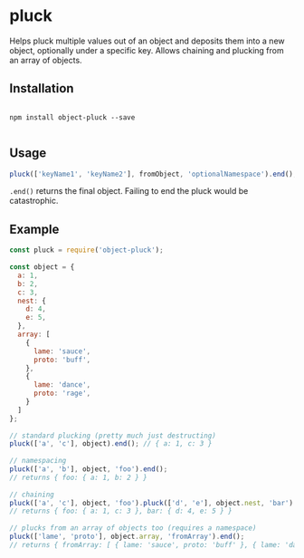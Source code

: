 # pluck
Helps pluck multiple values out of an object and deposits them into a new object, optionally under a specific key.
Allows chaining and plucking from an array of objects.

## Installation

```
 
npm install object-pluck --save
 
```

## Usage

```javascript
pluck(['keyName1', 'keyName2'], fromObject, 'optionalNamespace').end();
```

`.end()` returns the final object. Failing to end the pluck would be catastrophic.

## Example

```javascript
const pluck = require('object-pluck');
  
const object = {
  a: 1,
  b: 2,
  c: 3,
  nest: {
    d: 4,
    e: 5,
  },
  array: [
    {
      lame: 'sauce',
      proto: 'buff',
    },
    {
      lame: 'dance',
      proto: 'rage',
    }
  ]
};
 
// standard plucking (pretty much just destructing)
pluck(['a', 'c'], object).end(); // { a: 1, c: 3 }
 
// namespacing
pluck(['a', 'b'], object, 'foo').end();
// returns { foo: { a: 1, b: 2 } }
 
// chaining
pluck(['a', 'c'], object, 'foo').pluck(['d', 'e'], object.nest, 'bar').end();
// returns { foo: { a: 1, c: 3 }, bar: { d: 4, e: 5 } }
 
// plucks from an array of objects too (requires a namespace)
pluck(['lame', 'proto'], object.array, 'fromArray').end();
// returns { fromArray: [ { lame: 'sauce', proto: 'buff' }, { lame: 'dance', proto: 'rage' } ] }
```